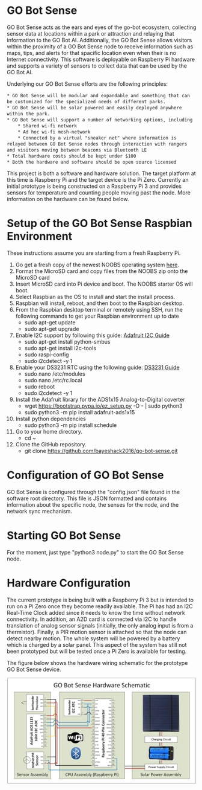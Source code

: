 # GO Bot Sense
GO Bot Sense acts as the ears and eyes of the go-bot ecosystem, collecting sensor data at locations within a park or attraction and relaying that information to the GO Bot AI.  Additionally, the GO Bot Sense allows visitors within the proximity of a GO Bot Sense node to receive information such as maps, tips, and alerts for that spacific location even when their is no Internet connectivity.  This software is deployable on Raspberry Pi hardware and supports a variety of sensors to collect data that can be used by the GO Bot AI.

Underlying our GO Bot Sense efforts are the following principles:

    * GO Bot Sense will be modular and expandable and something that can be customized for the specialized needs of different parks.
    * GO Bot Sense will be solar powered and easily deployed anywhere within the park.
    * GO Bot Sense will support a number of networking options, including
		* Shared wi-fi network
		* Ad hoc wi-fi mesh-network
		* Connected by a virtual "sneaker net" where information is relayed between GO Bot Sense nodes through interaction with rangers and visitors moving between beacons via Bluetooth LE
	* Total hardware costs should be kept under $100
	* Both the hardware and software should be open source licensed
		
This project is both a software and hardware solution.  The target platform at this time is Raspberry Pi and the target device is the Pi Zero.  Currently an initial prototype is being constructed on a Raspberry Pi 3 and provides sensors for temperature and counting people moving past the node.  More information on the hardware can be found below.

# Setup of the GO Bot Sense Raspbian Environment

These instructions assume you are starting from a fresh Raspberry Pi.

1.  Go get a fresh copy of the newest NOOBS operating system [here](http://www.raspberrypi.org/downloads "here").
2.  Format the MicroSD card and copy files from the NOOBS zip onto the MicroSD card
3.  Insert MicroSD card into Pi device and boot.  The NOOBS starter OS will boot.
4.  Select Raspbian as the OS to install and start the install process.
5.  Raspbian will install, reboot, and then boot to the Raspbian desktop.
6.  From the Raspbian desktop terminal or remotely using SSH, run the following commands to get your Raspbian environment up to date
	* sudo apt-get update
	* sudo apt-get upgrade
7.  Enable I2C support by following this guide:
    [Adafruit I2C Guide](https://learn.adafruit.com/adafruits-raspberry-pi-lesson-4-gpio-setup/configuring-i2c "Adafruit I2C Guide")
	* sudo apt-get install python-smbus
	* sudo apt-get install i2c-tools
	* sudo raspi-config
	* sudo i2cdetect -y 1
8.  Enable your DS3231 RTC using the following guide:
    [DS3231 Guide](http://www.raspberrypi-spy.co.uk/2015/05/adding-a-ds3231-real-time-clock-to-the-raspberry-pi/ "DS3231 Guide")
	* sudo nano /etc/modules
	* sudo nano /etc/rc.local
	* sudo reboot
	* sudo i2cdetect -y 1
9.	Install the Adafruit library for the ADS1x15 Analog-to-Digital coverter
    * wget https://bootstrap.pypa.io/ez_setup.py -O - | sudo python3
	* sudo python3 -m pip install adafruit-ads1x15
10. Install python dependencies
    * sudo python3 -m pip install schedule
11. Go to your home directory.
    * cd ~
12. Clone the GitHub repository.
	* git clone https://github.com/bayeshack2016/go-bot-sense.git

# Configuration of GO Bot Sense

GO Bot Sense is configured through the "config.json" file found in the software root directory.  This file is JSON formatted and contains information about the specific node, the senses for the node, and the network sync mechanism.

# Starting GO Bot Sense

For the moment, just type "python3 node.py" to start the GO Bot Sense node.

# Hardware Configuration

The current prototype is being built with a Raspberry Pi 3 but is intended to run on a Pi Zero once they become readily available.  The Pi has had an I2C Real-Time Clock added since it needs to know the time without network connectivity.  In addition, an A2D card is connected via I2C to handle translation of analog sensor signals (initially, the only analog input is from a thermistor).  Finally, a PIR motion sensor is attached so that the node can detect nearby motion.  The whole system will be powered by a battery which is charged by a solar panel.  This aspect of the system has still not been prototyped but will be tested once a Pi Zero is available for testing.

The figure below shows the hardware wiring schematic for the prototype GO Bot Sense device.

![GO Bot Sense Hardware Schematic](go-bot-sense-hardware.png)